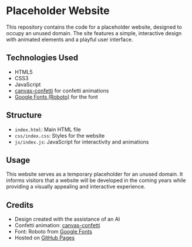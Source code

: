 # Placeholder Website

This repository contains the code for a placeholder website, designed to occupy an unused domain. The site features a simple, interactive design with animated elements and a playful user interface.

## Technologies Used

- HTML5
- CSS3
- JavaScript
- [canvas-confetti](https://github.com/catdad/canvas-confetti) for confetti animations
- [Google Fonts (Roboto)](https://fonts.google.com/specimen/Roboto) for the font

## Structure

- `index.html`: Main HTML file
- `css/index.css`: Styles for the website
- `js/index.js`: JavaScript for interactivity and animations

## Usage

This website serves as a temporary placeholder for an unused domain. It informs visitors that a website will be developed in the coming years while providing a visually appealing and interactive experience.

## Credits

- Design created with the assistance of an AI
- Confetti animation: [canvas-confetti](https://github.com/catdad/canvas-confetti)
- Font: Roboto from [Google Fonts](https://fonts.google.com/specimen/Roboto)
- Hosted on [GitHub Pages](https://pages.github.com/)